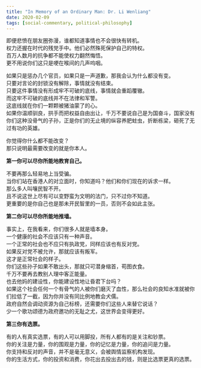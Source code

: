 ```yaml
---
title: "In Memory of an Ordinary Man: Dr. Li Wenliang"
date: 2020-02-09
tags: [social-commentary, political-philosophy]
---
```


即便悲愤在朋友圈弥漫，谁都知道事情也不会很快有转机。  
权力还握在时代的残党手中。他们必然殊死保护自己的特权。  
百万人数月的抗争都不能使权力翻然悔悟。  
更不用说你们这只是哽在喉间的几声呜咽。

如果只是惩办几个官员，如果只是一声道歉，那我会认为什么都没有变。  
只要对言论的封锁没有解除，事情就没有结束。  
只要这件事情没有形成牢不可破的底线，事情就会重蹈覆辙。  
而这牢不可破的底线并不在法律和军警。  
这底线就在你们一颗颗被猪油蒙了的心。  
如果你温顺驯良，拱手而把权益自由出让，千万不要说自己是为国奋斗，国家没有你们这种没骨气的子孙，正是你们的无止境的纵容养肥蛀虫，折断栋梁，砸死了无过有功的英雄。

你觉得你什么都不能改变？  
那只说明最需要改变的就是你本人。

**第一你可以尽你所能地教育自己。**

不要再那么轻易地上当受骗。  
当你们站在香港人的对立面时，你知道吗？他们和你们现在的诉求一样。  
那么多人叫嚷民智不开。  
且不说这世上尽有可以变野蛮为文明的法门，只不过你不知道。  
更重要的是你自己也是那未开民智里的一员，否则不会如此主张。

**第二你可以尽你所能地推墙。**

事实上，在我看来，你们很多人就是墙本身。  
一个健康的社会不应该只有一种声音。  
一个正常的社会也不应只有执政党，同样应该也有反对党。  
如果反对党不被允许，那就应该有叛军。  
这才是正常社会的样子。  
你们这些孙子如果不敢出头，那就只可潜身缩首，苟图衣食。  
千万不要再去教别人理中客正能量。  
也去他妈的建设性，你能建设性地让昏君下台吗？  
如果这个社会任何一个有骨气的人被你们磨灭了血性，那么社会的良知水准就被你们拉低了一截，因为你并没有同比例地教会犬儒。  
政府自然会调动资源为自己标榜，还需要你们这些人来替它说话？  
少一个歌功颂德为政府邀功的无耻之尤，这世界会变得更好。

**第三你有选票。**

有的人有真实选票，有的人可以用脚投，所有人都有的是关注和钞票。  
你的关注是力量，你的围观是力量，你的记忆是力量，你的追问是力量。  
你支持和反对的声音，并不是毫无意义，会被舆情监察机构发现。  
你的生活方式，你的投资和消费，你花出去投出去的钱，则是比选票更真的选票。
